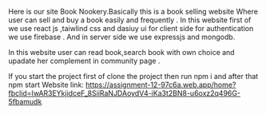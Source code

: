 Here is our site Book Nookery.Basically this is a book selling website
Where user can sell and buy a book easily and frequently .
In this website first of we use react js ,taiwlind css and dasiuy ui for client side
for authentication we use firebase .
And in server side we use expressjs and mongodb.

In this website user can read book,search book with own choice and 
upadate her complement in community page .

If you start the project 
first of clone the project 
then run npm i
and after that npm start
Website link: https://assignment-12-97c6a.web.app/home?fbclid=IwAR3EYkjidceF_8SiiRaNJDAoydV4-iKa3t2BN8-u6oxz2q496G-5fbamudk

